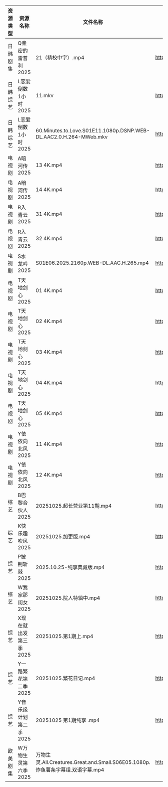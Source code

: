 | 资源类型 | 资源名称          | 文件名称                                                              | 分享链接                                 | 更新时间                |
| ---- | ------------- | ----------------------------------------------------------------- | ------------------------------------ | ------------------- |
| 日韩剧集 | Q亲密的雷普利2025   | 21（精校中字）.mp4                                                      | https://pan.quark.cn/s/8cb9fd7634af  | 2025-10-25 10:23:02 |
| 日韩综艺 | L恋爱倒数1小时2025  | 11.mkv                                                            | https://pan.quark.cn/s/8e32fe75dba6  | 2025-10-25 12:29:07 |
| 日韩综艺 | L恋爱倒数1小时2025  | 60.Minutes.to.Love.S01E11.1080p.DSNP.WEB-DL.AAC2.0.H.264-MWeb.mkv | https://pan.quark.cn/s/8e32fe75dba6  | 2025-10-25 19:28:55 |
| 电视剧  | A暗河传2025      | 13 4K.mp4                                                         | https://www.alipan.com/s/h2Y2d4BMiik | 2025-10-25 18:03:17 |
| 电视剧  | A暗河传2025      | 14 4K.mp4                                                         | https://www.alipan.com/s/h2Y2d4BMiik | 2025-10-25 18:03:17 |
| 电视剧  | R入青云2025      | 31 4K.mp4                                                         | https://www.alipan.com/s/7kV94cu2ZMy | 2025-10-25 16:03:45 |
| 电视剧  | R入青云2025      | 32 4K.mp4                                                         | https://www.alipan.com/s/7kV94cu2ZMy | 2025-10-25 16:03:45 |
| 电视剧  | S水龙吟2025      | S01E06.2025.2160p.WEB-DL.AAC.H.265.mp4                            | https://pan.quark.cn/s/6c3fa8ea14c4  | 2025-10-25 19:23:19 |
| 电视剧  | T天地剑心2025     | 01 4K.mp4                                                         | https://www.alipan.com/s/da1XqYJmDWM | 2025-10-25 18:04:11 |
| 电视剧  | T天地剑心2025     | 02 4K.mp4                                                         | https://www.alipan.com/s/da1XqYJmDWM | 2025-10-25 18:04:11 |
| 电视剧  | T天地剑心2025     | 03 4K.mp4                                                         | https://www.alipan.com/s/da1XqYJmDWM | 2025-10-25 18:04:10 |
| 电视剧  | T天地剑心2025     | 04 4K.mp4                                                         | https://www.alipan.com/s/da1XqYJmDWM | 2025-10-25 18:04:10 |
| 电视剧  | T天地剑心2025     | 05 4K.mp4                                                         | https://www.alipan.com/s/da1XqYJmDWM | 2025-10-25 18:04:10 |
| 电视剧  | Y依依向北风2025    | 11 4K.mp4                                                         | https://www.alipan.com/s/D5ifn8EewgV | 2025-10-25 08:04:27 |
| 电视剧  | Y依依向北风2025    | 12 4K.mp4                                                         | https://www.alipan.com/s/D5ifn8EewgV | 2025-10-25 08:04:26 |
| 综艺   | B巴黎合伙人2025    | 20251025.超长营业第11期.mp4                                             | https://pan.quark.cn/s/4264ec5c7676  | 2025-10-25 16:27:04 |
| 综艺   | K快乐趣吹风2025    | 20251025.加更版.mp4                                                  | https://pan.quark.cn/s/2e73ee655d53  | 2025-10-25 16:29:00 |
| 综艺   | P披荆斩棘2025     | 2025.10.25-纯享典藏版.mp4                                              | https://pan.quark.cn/s/9ae1eb01008d  | 2025-10-25 16:30:18 |
| 综艺   | W我家那闺女2025    | 20251025.院人特辑中.mp4                                                | https://pan.quark.cn/s/382e9ca0c203  | 2025-10-25 16:31:22 |
| 综艺   | X现在就出发第三季2025 | 20251025.第1期上.mp4                                                 | https://pan.quark.cn/s/857fd8309a69  | 2025-10-25 12:31:52 |
| 综艺   | Y一路繁花第二季2025  | 20251025.繁花日记.mp4                                                 | https://pan.quark.cn/s/d58f24bbf057  | 2025-10-25 16:32:38 |
| 综艺   | Y音乐缘计划第二季2025 | 20251025 第1期纯享 .mp4                                               | https://pan.quark.cn/s/8efc5bd41321  | 2025-10-25 19:32:17 |
| 欧美剧集 | W万物生灵第六季2025  | 万物生灵.All.Creatures.Great.and.Small.S06E05.1080p.炸鱼薯条字幕组.双语字幕.mp4  | https://pan.quark.cn/s/6bed80ca39f7  | 2025-10-25 01:24:38 |
